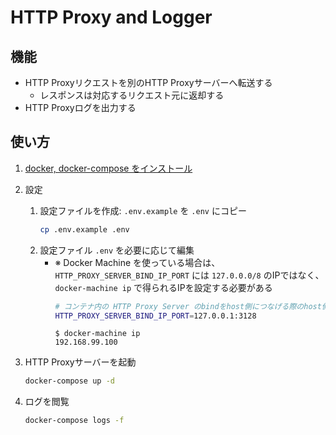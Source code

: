 # HTTP Proxy and Logger

## 機能
* HTTP Proxyリクエストを別のHTTP Proxyサーバーへ転送する
    * レスポンスは対応するリクエスト元に返却する
* HTTP Proxyログを出力する

## 使い方
1. [docker, docker-compose をインストール](https://docs.docker.com/install/#supported-platforms)
1. 設定
    1. 設定ファイルを作成: `.env.example` を `.env` にコピー
        ```sh
        cp .env.example .env
        ```
    1. 設定ファイル `.env` を必要に応じて編集
        - ※ Docker Machine を使っている場合は、`HTTP_PROXY_SERVER_BIND_IP_PORT` には `127.0.0.0/8` のIPではなく、 `docker-machine ip` で得られるIPを設定する必要がある
            ```sh
            # コンテナ内の HTTP Proxy Server のbindをhost側につなげる際のhost側の待ち受けIP:PORT
            HTTP_PROXY_SERVER_BIND_IP_PORT=127.0.0.1:3128
            ```
            ```
            $ docker-machine ip
            192.168.99.100
            ```

1. HTTP Proxyサーバーを起動
    ```sh
    docker-compose up -d
    ```
1. ログを閲覧
    ```sh
    docker-compose logs -f
    ```
